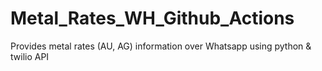 # Metal_Rates_WH_Github_Actions
Provides metal rates (AU, AG) information over Whatsapp using python &amp; twilio API
